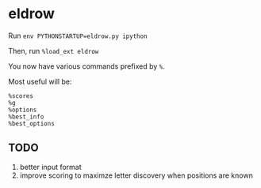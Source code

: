 # eldrow

Run `env PYTHONSTARTUP=eldrow.py ipython`

Then, run `%load_ext eldrow`

You now have various commands prefixed by `%`.

Most useful will be:

```
%scores
%g
%options
%best_info
%best_options
```

## TODO

1. better input format
2. improve scoring to maximze letter discovery when positions are known
